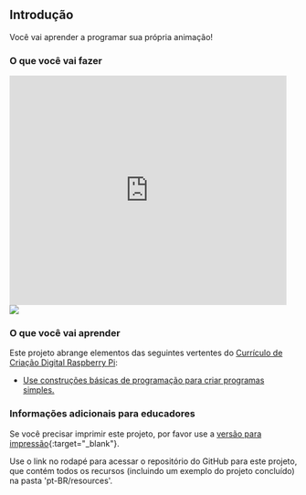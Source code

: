 ## Introdução

Você vai aprender a programar sua própria animação!

### O que você vai fazer

<div class="scratch-preview">
  <iframe allowtransparency="true" width="485" height="402" src="https://scratch.mit.edu/projects/embed/236022188/?autostart=false" frameborder="0"></iframe>
  <img src="images/space-final.png">
</div>

### O que você vai aprender

Este projeto abrange elementos das seguintes vertentes do [Currículo de Criação Digital Raspberry Pi](http://rpf.io/curriculum):

+ [Use construções básicas de programação para criar programas simples.](https://www.raspberrypi.org/curriculum/programming/creator)

### Informações adicionais para educadores

Se você precisar imprimir este projeto, por favor use a [versão para impressão](https://projects.raspberrypi.org/pt-BR/projects/lost-in-space/print){:target="_blank"}.

Use o link no rodapé para acessar o repositório do GitHub para este projeto, que contém todos os recursos (incluindo um exemplo do projeto concluído) na pasta 'pt-BR/resources'.